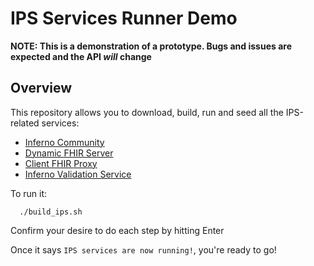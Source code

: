 # IPS Services Runner Demo

**NOTE: This is a demonstration of a prototype.  Bugs and issues are expected and the API _will_ change**

## Overview

This repository allows you to download, build, run and seed all the IPS-related services:

* [Inferno Community](https://github.com/onc-healthit/inferno/tree/ips)
* [Dynamic FHIR Server](https://github.com/inferno-community/dynamic-fhir-servers/tree/ips_artifacts)
* [Client FHIR Proxy](https://github.com/inferno-community/client-fhir-testing/tree/dockerize)
* [Inferno Validation Service](https://github.com/inferno-community/fhir-validator-wrapper)

To run it:

```shell
  ./build_ips.sh
```

Confirm your desire to do each step by hitting Enter

Once it says `IPS services are now running!`, you're ready to go!
